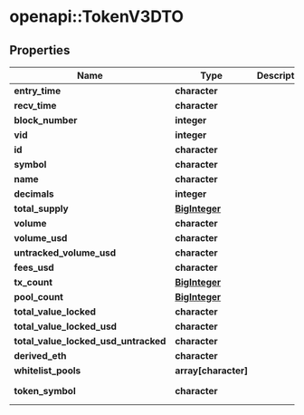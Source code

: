 # openapi::TokenV3DTO


## Properties
Name | Type | Description | Notes
------------ | ------------- | ------------- | -------------
**entry_time** | **character** |  | [optional] 
**recv_time** | **character** |  | [optional] 
**block_number** | **integer** |  | [optional] 
**vid** | **integer** |  | [optional] 
**id** | **character** |  | [optional] 
**symbol** | **character** |  | [optional] 
**name** | **character** |  | [optional] 
**decimals** | **integer** |  | [optional] 
**total_supply** | [**BigInteger**](BigInteger.md) |  | [optional] 
**volume** | **character** |  | [optional] 
**volume_usd** | **character** |  | [optional] 
**untracked_volume_usd** | **character** |  | [optional] 
**fees_usd** | **character** |  | [optional] 
**tx_count** | [**BigInteger**](BigInteger.md) |  | [optional] 
**pool_count** | [**BigInteger**](BigInteger.md) |  | [optional] 
**total_value_locked** | **character** |  | [optional] 
**total_value_locked_usd** | **character** |  | [optional] 
**total_value_locked_usd_untracked** | **character** |  | [optional] 
**derived_eth** | **character** |  | [optional] 
**whitelist_pools** | **array[character]** |  | [optional] 
**token_symbol** | **character** |  | [optional] [readonly] 


